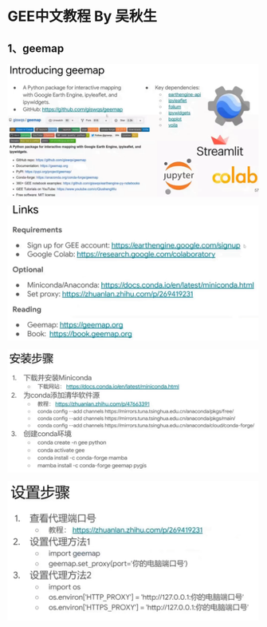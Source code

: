 # GEE中文教程 By 吴秋生

## 1、geemap

![image-20240102210804279](assets/image-20240102210804279.png)

![image-20240103072801553](assets/image-20240103072801553.png)

![image-20240103072910769](assets/image-20240103072910769.png)

![image-20240103072948406](assets/image-20240103072948406.png)